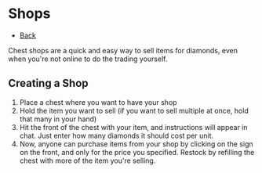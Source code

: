 # Shops

- [Back](/docs)

Chest shops are a quick and easy way to sell items for diamonds, even when you're not online to do the trading yourself.

## Creating a Shop

1. Place a chest where you want to have your shop
2. Hold the item you want to sell (if you want to sell multiple at once, hold that many in your hand)
3. Hit the front of the chest with your item, and instructions will appear in chat. Just enter how many diamonds it should cost per unit.
4. Now, anyone can purchase items from your shop by clicking on the sign on the front, and only for the price you specified. Restock by refilling the chest with more of the item you're selling.
